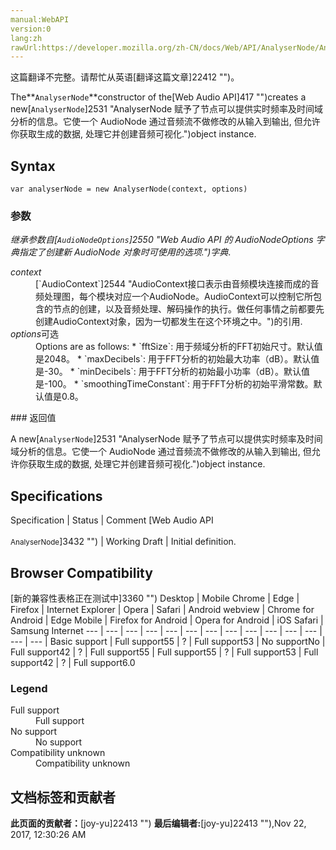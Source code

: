 ```yaml
---
manual:WebAPI
version:0
lang:zh
rawUrl:https://developer.mozilla.org/zh-CN/docs/Web/API/AnalyserNode/AnalyserNode
---
```




这篇翻译不完整。请帮忙从英语[翻译这篇文章]22412 "")。






The**`AnalyserNode`**constructor of the[Web Audio API]417 "")creates a new[`AnalyserNode`]2531 "AnalyserNode 赋予了节点可以提供实时频率及时间域分析的信息。它使一个 AudioNode 通过音频流不做修改的从输入到输出, 但允许你获取生成的数据, 处理它并创建音频可视化.")object instance.


## Syntax<a name="Syntax"></a>

```
var analyserNode = new AnalyserNode(context, options)
```

### 参数<a name="参数"></a>


<em>继承参数自[`AudioNodeOptions`]2550 "Web Audio API 的 AudioNodeOptions 字典指定了创建新 AudioNode 对象时可使用的选项.")字典</em>.

<dl><dt id=''><em>context</em></dt><dd>[`AudioContext`]2544 "AudioContext接口表示由音频模块连接而成的音频处理图，每个模块对应一个AudioNode。AudioContext可以控制它所包含的节点的创建，以及音频处理、解码操作的执行。做任何事情之前都要先创建AudioContext对象，因为一切都发生在这个环境之中。")的引用.</dd><dt id=''><em>options</em>可选</dt><dd>Options are as follows:
* `fftSize`: 用于频域分析的FFT初始尺寸。默认值是2048。
* `maxDecibels`: 用于FFT分析的初始最大功率（dB）。默认值是-30。
* `minDecibels`: 用于FFT分析的初始最小功率（dB）。默认值是-100。
* `smoothingTimeConstant`: 用于FFT分析的初始平滑常数。默认值是0.8。
</dd></dl>
### 返回值<a name="返回值"></a>


A new[`AnalyserNode`]2531 "AnalyserNode 赋予了节点可以提供实时频率及时间域分析的信息。它使一个 AudioNode 通过音频流不做修改的从输入到输出, 但允许你获取生成的数据, 处理它并创建音频可视化.")object instance.


## Specifications<a name="Specifications"></a>
Specification | Status | Comment 
[Web Audio API<br></br><small>AnalyserNode</small>]3432 "") | Working Draft | Initial definition. 


## Browser Compatibility<a name="Browser_Compatibility"></a>
[新的兼容性表格正在测试中<i></i>]3360 "")
<abbr>Desktop<i></i></abbr> | <abbr>Mobile<i></i></abbr> 
<abbr>Chrome<i></i></abbr> | <abbr>Edge<i></i></abbr> | <abbr>Firefox<i></i></abbr> | <abbr>Internet Explorer<i></i></abbr> | <abbr>Opera<i></i></abbr> | <abbr>Safari<i></i></abbr> | <abbr>Android webview<i></i></abbr> | <abbr>Chrome for Android<i></i></abbr> | <abbr>Edge Mobile<i></i></abbr> | <abbr>Firefox for Android<i></i></abbr> | <abbr>Opera for Android<i></i></abbr> | <abbr>iOS Safari<i></i></abbr> | <abbr>Samsung Internet<i></i></abbr> 
 ---  |  ---  |  ---  |  ---  |  ---  |  ---  |  ---  |  ---  |  ---  |  ---  |  ---  |  ---  |  ---  |  ---  | 
Basic support | <abbr>Full support</abbr>55 | <abbr>?</abbr> | <abbr>Full support</abbr>53 | <abbr>No support</abbr>No | <abbr>Full support</abbr>42 | <abbr>?</abbr> | <abbr>Full support</abbr>55 | <abbr>Full support</abbr>55 | <abbr>?</abbr> | <abbr>Full support</abbr>53 | <abbr>Full support</abbr>42 | <abbr>?</abbr> | <abbr>Full support</abbr>6.0 


### Legend<a name="Legend"></a>
<dl><dt id=''><abbr>Full support</abbr></dt><dd>Full support</dd><dt id=''><abbr>No support</abbr></dt><dd>No support</dd><dt id=''><abbr>Compatibility unknown</abbr></dt><dd>Compatibility unknown</dd></dl>




## 文档标签和贡献者
**此页面的贡献者：**[joy-yu]22413 "")
**最后编辑者:**[joy-yu]22413 ""),<time>Nov 22, 2017, 12:30:26 AM</time>


